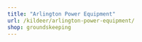 ```yaml
---
title: "Arlington Power Equipment"
url: /kildeer/arlington-power-equipment/
shop: groundskeeping
---
```

